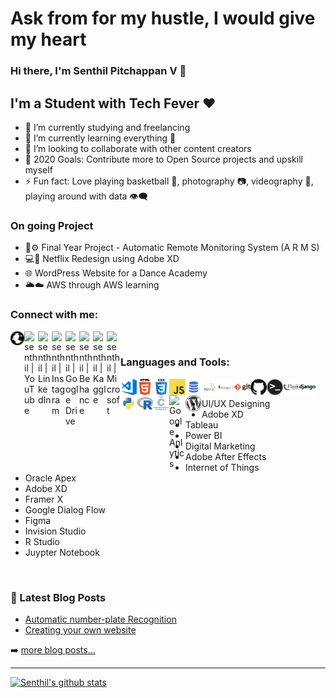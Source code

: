 # Ask from for my hustle, I would give my heart
### Hi there, I'm Senthil Pitchappan V 👋
## I'm a Student with Tech Fever ❤️️

- 🔭 I’m currently studying and freelancing
- 🌱 I’m currently learning everything 🤣
- 👯 I’m looking to collaborate with other content creators
- 🥅 2020 Goals: Contribute more to Open Source projects and upskill myself
- ⚡ Fun fact: Love playing basketball 🏀, photography 📷, videography 🎥, playing around with data 👁‍🗨

### On going Project

- 🔌⚙ Final Year Project - Automatic Remote Monitoring System (A R M S)
- 💻📱 Netflix Redesign using Adobe XD
- 🌐 WordPress Website for a Dance Academy
- 🌥☁️ AWS through AWS learning


### Connect with me:

[<img align="left" alt="senthil" width="22px" src="https://raw.githubusercontent.com/iconic/open-iconic/master/svg/globe.svg" />][website]
[<img align="left" alt="senthil | YouTube" width="22px" src="https://cdn.jsdelivr.net/npm/simple-icons@v3/icons/youtube.svg" />][youtube]
[<img align="left" alt="senthil | LinkedIn" width="22px" src="https://cdn.jsdelivr.net/npm/simple-icons@v3/icons/linkedin.svg" />][linkedin]
[<img align="left" alt="senthil | Instagram" width="22px" src="https://cdn.jsdelivr.net/npm/simple-icons@v3/icons/instagram.svg" />][instagram]
[<img align="left" alt="senthil | Google Drive" width="22px" src="https://cdn.jsdelivr.net/npm/simple-icons@v3/icons/googledrive.svg" />][drive]
[<img align="left" alt="senthil | Behance" width="22px" src="https://cdn.jsdelivr.net/npm/simple-icons@v3/icons/behance.svg" />][behance]
[<img align="left" alt="senthil | Kaggle" width="22px" src="https://cdn.jsdelivr.net/npm/simple-icons@v3/icons/kaggle.svg" />][kaggle]
[<img align="left" alt="senthil | Microsoft" width="22px" src="https://cdn.jsdelivr.net/npm/simple-icons@v3/icons/microsoft.svg" />][microsoft]

<br />

### Languages and Tools:

[<img align="left" alt="Visual Studio Code" width="26px" src="https://raw.githubusercontent.com/github/explore/80688e429a7d4ef2fca1e82350fe8e3517d3494d/topics/visual-studio-code/visual-studio-code.png" />][website]
[<img align="left" alt="HTML5" width="26px" src="https://raw.githubusercontent.com/github/explore/80688e429a7d4ef2fca1e82350fe8e3517d3494d/topics/html/html.png" />][website]
[<img align="left" alt="CSS3" width="26px" src="https://raw.githubusercontent.com/github/explore/80688e429a7d4ef2fca1e82350fe8e3517d3494d/topics/css/css.png" />][website]
[<img align="left" alt="JavaScript" width="26px" src="https://raw.githubusercontent.com/github/explore/80688e429a7d4ef2fca1e82350fe8e3517d3494d/topics/javascript/javascript.png" />][website]
[<img align="left" alt="SQL" width="26px" src="https://raw.githubusercontent.com/github/explore/80688e429a7d4ef2fca1e82350fe8e3517d3494d/topics/sql/sql.png" />][website]
[<img align="left" alt="MySQL" width="26px" src="https://raw.githubusercontent.com/github/explore/80688e429a7d4ef2fca1e82350fe8e3517d3494d/topics/mysql/mysql.png" />][website]
[<img align="left" alt="MongoDB" width="26px" src="https://raw.githubusercontent.com/github/explore/80688e429a7d4ef2fca1e82350fe8e3517d3494d/topics/mongodb/mongodb.png" />][website]
[<img align="left" alt="Git" width="26px" src="https://raw.githubusercontent.com/github/explore/80688e429a7d4ef2fca1e82350fe8e3517d3494d/topics/git/git.png" />][website]
[<img align="left" alt="GitHub" width="26px" src="https://raw.githubusercontent.com/github/explore/78df643247d429f6cc873026c0622819ad797942/topics/github/github.png" />][website]
[<img align="left" alt="Terminal" width="26px" src="https://raw.githubusercontent.com/github/explore/80688e429a7d4ef2fca1e82350fe8e3517d3494d/topics/terminal/terminal.png" />][website]
[<img align="left" alt="Flask" width="26px" src="https://raw.githubusercontent.com/github/explore/80688e429a7d4ef2fca1e82350fe8e3517d3494d/topics/flask/flask.png" />][website]
[<img align="left" alt="Django" width="26px" src="https://raw.githubusercontent.com/github/explore/80688e429a7d4ef2fca1e82350fe8e3517d3494d/topics/django/django.png" />][website]
[<img align="left" alt="Python" width="26px" src="https://raw.githubusercontent.com/github/explore/80688e429a7d4ef2fca1e82350fe8e3517d3494d/topics/python/python.png" />][website]
[<img align="left" alt="R" width="26px" src="https://raw.githubusercontent.com/github/explore/80688e429a7d4ef2fca1e82350fe8e3517d3494d/topics/r/r.png" />][website]
[<img align="left" alt="C Programming" width="26px" src="https://raw.githubusercontent.com/github/explore/80688e429a7d4ef2fca1e82350fe8e3517d3494d/topics/c/c.png" />][website]
[<img align="left" alt="Google Anlytics" width="26px" src="https://developers.google.com/analytics/images/terms/logo_lockup_analytics_icon_vertical_black_2x.png" />][website]
[<img align="left" alt="WordPress" width="26px" src="https://raw.githubusercontent.com/github/explore/80688e429a7d4ef2fca1e82350fe8e3517d3494d/topics/wordpress/wordpress.png" />][website]
<br />

- UI/UX Designing
- Adobe XD
- Tableau
- Power BI
- Digital Marketing
- Adobe After Effects
- Internet of Things
- Oracle Apex
- Adobe XD
- Framer X
- Google Dialog Flow
- Figma
- Invision Studio
- R Studio
- Juypter Notebook
<br />
  

### 📕 Latest Blog Posts

<!-- BLOG-POST-LIST:START -->
- [Automatic number-plate Recognition](https://senthil-v.wixsite.com/myportfolio/post/automatic-number-plate-recognition-in-just-15-lines-of-code)
- [Creating your own website](https://senthil-v.wixsite.com/myportfolio/post/creating-your-own-website)
<!-- BLOG-POST-LIST:END -->

➡️ [more blog posts...](https://senthil-v.wixsite.com/myportfolio/blog-1)

---
[![Senthil's github stats](https://github-readme-stats.vercel.app/api?username=v-senthil)](https://github.com/anuraghazra/github-readme-stats)

[website]: https://senthil-v.wixsite.com/portfolio
[youtube]: https://www.youtube.com/channel/UCvi7BQMl421WTDm4mHm0RVA
[instagram]: https://instagram.com/mr_lonely_wolf_30?igshid=1pe3h5ltsbl1d
[linkedin]: https://www.linkedin.com/in/senthil-pitchappan-v-7a1637188/
[drive]: https://drive.google.com/drive/folders/1WgYoIa6jyKx95dJHKUhRuatnRKRMXC93
[behance]:https://www.behance.net/senthil-v/
[kaggle]:https://www.kaggle.com/steph30
[microsoft]:https://docs.microsoft.com/en-gb/users/SenthilPitchappanV-5597


